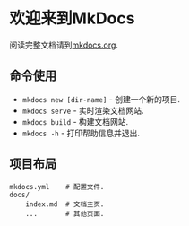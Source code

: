 # 欢迎来到MkDocs

阅读完整文档请到[mkdocs.org](https://www.mkdocs.org).

## 命令使用

* `mkdocs new [dir-name]` - 创建一个新的项目.
* `mkdocs serve` - 实时渲染文档网站.
* `mkdocs build` - 构建文档网站.
* `mkdocs -h` - 打印帮助信息并退出.

## 项目布局

    mkdocs.yml    # 配置文件.
    docs/
        index.md  # 文档主页.
        ...       # 其他页面.

